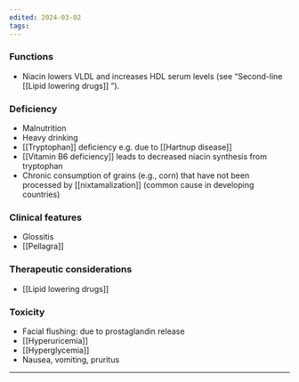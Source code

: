 ```yaml
---
edited: 2024-03-02
tags:
---
```

### Functions
- Niacin lowers VLDL and increases HDL serum levels (see “Second-line [[Lipid lowering drugs]] ”).
### Deficiency
- Malnutrition
- Heavy drinking
- [[Tryptophan]] deficiency e.g.  due to [[Hartnup disease]]
- [[Vitamin B6 deficiency]] leads to decreased niacin synthesis from tryptophan
- Chronic consumption of grains (e.g., corn) that have not been processed by [[nixtamalization]] (common cause in developing countries)

### Clinical features
- Glossitis
- [[Pellagra]] 
### Therapeutic considerations
- [[Lipid lowering drugs]] 
### Toxicity
- Facial flushing: due to prostaglandin release
- [[Hyperuricemia]]
- [[Hyperglycemia]] 
- Nausea, vomiting, pruritus

---
